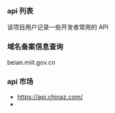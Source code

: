 ### api 列表
该项目用户记录一些开发者常用的 API 

### 域名备案信息查询

beian.miit.gov.cn

### api 市场

- https://api.chinaz.com/
- 
